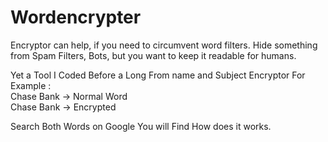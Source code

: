 # Wordencrypter 
Encryptor can help, if you need to circumvent word filters. Hide something from Spam Filters, Bots, but you want to keep it readable for humans.

Yet a Tool I Coded Before a Long 
From name and Subject Encryptor
For Example :
<br>
Chase Bank -> Normal Word
<br>
Сhаѕе Βаոk -> Encrypted

Search Both Words on Google You will Find How does it works.
